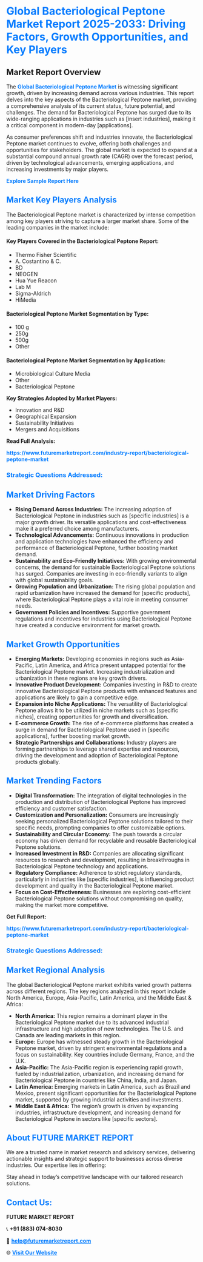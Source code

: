 <h1 style="color: #007BFF;">Global Bacteriological Peptone Market Report 2025-2033: Driving Factors, Growth Opportunities, and Key Players</h1>

<section id="overview">
<h2>Market Report Overview</h2>
<p>The <a href="https://www.futuremarketreport.com/industry-report/bacteriological-peptone-market" style="color: #007BFF; text-decoration: none;"><strong>Global Bacteriological Peptone Market</strong></a> is witnessing significant growth, driven by increasing demand across various industries. This report delves into the key aspects of the Bacteriological Peptone market, providing a comprehensive analysis of its current status, future potential, and challenges. The demand for Bacteriological Peptone has surged due to its wide-ranging applications in industries such as [insert industries], making it a critical component in modern-day [applications].</p>
<p>As consumer preferences shift and industries innovate, the Bacteriological Peptone market continues to evolve, offering both challenges and opportunities for stakeholders. The global market is expected to expand at a substantial compound annual growth rate (CAGR) over the forecast period, driven by technological advancements, emerging applications, and increasing investments by major players.</p>
</section>

<section id="overview">
<p><a href="https://www.futuremarketreport.com/request-sample/reportId=120704" style="color: #007BFF; text-decoration: none;"><strong>Explore Sample Report Here</strong></a></p>
</section>

<section id="key-players">
<h2 style="color: #007BFF;">Market Key Players Analysis</h2>
<p>The Bacteriological Peptone market is characterized by intense competition among key players striving to capture a larger market share. Some of the leading companies in the market include:</p>
<h4>Key Players Covered in the Bacteriological Peptone Report:</h4>
<ul><li>Thermo Fisher Scientific</li><li>A. Costantino &amp; C.</li><li>BD</li><li>NEOGEN</li><li>Hua Yue Reacon</li><li>Lab M</li><li>Sigma-Aldrich</li><li>HiMedia</li></ul>
<h4>Bacteriological Peptone Market Segmentation by Type:</h4>
<ul><li>100 g</li><li>250g</li><li>500g</li><li>Other</li></ul>

<h4>Bacteriological Peptone Market Segmentation by Application:</h4>
<ul><li>Microbiological Culture Media</li><li>Other</li><li>Bacteriological Peptone</li></ul>
<p><strong>Key Strategies Adopted by Market Players:</strong></p>
<ul>
<li>Innovation and R&D</li>
<li>Geographical Expansion</li>
<li>Sustainability Initiatives</li>
<li>Mergers and Acquisitions</li>
</ul>
</section>

<section>
<p><strong>Read Full Analysis: </strong></p><a href="https://www.futuremarketreport.com/industry-report/bacteriological-peptone-market" style="color: #007BFF; text-decoration: none;"><strong>https://www.futuremarketreport.com/industry-report/bacteriological-peptone-market</strong></a>
<h3 style="color: #007BFF;">Strategic Questions Addressed:</h3>
</section>

<section id="driving-factors">
<h2 style="color: #007BFF;">Market Driving Factors</h2>
<ul>
<li><strong>Rising Demand Across Industries:</strong> The increasing adoption of Bacteriological Peptone in industries such as [specific industries] is a major growth driver. Its versatile applications and cost-effectiveness make it a preferred choice among manufacturers.</li>
<li><strong>Technological Advancements:</strong> Continuous innovations in production and application technologies have enhanced the efficiency and performance of Bacteriological Peptone, further boosting market demand.</li>
<li><strong>Sustainability and Eco-Friendly Initiatives:</strong> With growing environmental concerns, the demand for sustainable Bacteriological Peptone solutions has surged. Companies are investing in eco-friendly variants to align with global sustainability goals.</li>
<li><strong>Growing Population and Urbanization:</strong> The rising global population and rapid urbanization have increased the demand for [specific products], where Bacteriological Peptone plays a vital role in meeting consumer needs.</li>
<li><strong>Government Policies and Incentives:</strong> Supportive government regulations and incentives for industries using Bacteriological Peptone have created a conducive environment for market growth.</li>
</ul>
</section>

<section id="growth-opportunities">
<h2 style="color: #007BFF;">Market Growth Opportunities</h2>
<ul>
<li><strong>Emerging Markets:</strong> Developing economies in regions such as Asia-Pacific, Latin America, and Africa present untapped potential for the Bacteriological Peptone market. Increasing industrialization and urbanization in these regions are key growth drivers.</li>
<li><strong>Innovative Product Development:</strong> Companies investing in R&D to create innovative Bacteriological Peptone products with enhanced features and applications are likely to gain a competitive edge.</li>
<li><strong>Expansion into Niche Applications:</strong> The versatility of Bacteriological Peptone allows it to be utilized in niche markets such as [specific niches], creating opportunities for growth and diversification.</li>
<li><strong>E-commerce Growth:</strong> The rise of e-commerce platforms has created a surge in demand for Bacteriological Peptone used in [specific applications], further boosting market growth.</li>
<li><strong>Strategic Partnerships and Collaborations:</strong> Industry players are forming partnerships to leverage shared expertise and resources, driving the development and adoption of Bacteriological Peptone products globally.</li>
</ul>
</section>

<section id="trending-factors">
<h2 style="color: #007BFF;">Market Trending Factors</h2>
<ul>
<li><strong>Digital Transformation:</strong> The integration of digital technologies in the production and distribution of Bacteriological Peptone has improved efficiency and customer satisfaction.</li>
<li><strong>Customization and Personalization:</strong> Consumers are increasingly seeking personalized Bacteriological Peptone solutions tailored to their specific needs, prompting companies to offer customizable options.</li>
<li><strong>Sustainability and Circular Economy:</strong> The push towards a circular economy has driven demand for recyclable and reusable Bacteriological Peptone solutions.</li>
<li><strong>Increased Investment in R&D:</strong> Companies are allocating significant resources to research and development, resulting in breakthroughs in Bacteriological Peptone technology and applications.</li>
<li><strong>Regulatory Compliance:</strong> Adherence to strict regulatory standards, particularly in industries like [specific industries], is influencing product development and quality in the Bacteriological Peptone market.</li>
<li><strong>Focus on Cost-Effectiveness:</strong> Businesses are exploring cost-efficient Bacteriological Peptone solutions without compromising on quality, making the market more competitive.</li>
</ul>
</section>

<section>
<p><strong>Get Full Report: </strong></p><a href="https://www.futuremarketreport.com/industry-report/bacteriological-peptone-market" style="color: #007BFF; text-decoration: none;"><strong>https://www.futuremarketreport.com/industry-report/bacteriological-peptone-market</strong></a>
<h3 style="color: #007BFF;">Strategic Questions Addressed:</h3>
</section>


<section id="regional-analysis">
<h2 style="color: #007BFF;">Market Regional Analysis</h2>
<p>The global Bacteriological Peptone market exhibits varied growth patterns across different regions. The key regions analyzed in this report include North America, Europe, Asia-Pacific, Latin America, and the Middle East & Africa:</p>
<ul>
<li><strong>North America:</strong> This region remains a dominant player in the Bacteriological Peptone market due to its advanced industrial infrastructure and high adoption of new technologies. The U.S. and Canada are leading markets in this region.</li>
<li><strong>Europe:</strong> Europe has witnessed steady growth in the Bacteriological Peptone market, driven by stringent environmental regulations and a focus on sustainability. Key countries include Germany, France, and the U.K.</li>
<li><strong>Asia-Pacific:</strong> The Asia-Pacific region is experiencing rapid growth, fueled by industrialization, urbanization, and increasing demand for Bacteriological Peptone in countries like China, India, and Japan.</li>
<li><strong>Latin America:</strong> Emerging markets in Latin America, such as Brazil and Mexico, present significant opportunities for the Bacteriological Peptone market, supported by growing industrial activities and investments.</li>
<li><strong>Middle East & Africa:</strong> The region’s growth is driven by expanding industries, infrastructure development, and increasing demand for Bacteriological Peptone in sectors like [specific sectors].</li>
</ul>
</section>

<footer>
<h2 style="color: #007BFF;">About FUTURE MARKET REPORT</h2>
<p>We are a trusted name in market research and advisory services, delivering actionable insights and strategic support to businesses across diverse industries. Our expertise lies in offering:</p>

<p>Stay ahead in today’s competitive landscape with our tailored research solutions.</p>

<h2 style="color: #007BFF;">Contact Us:</h2>
<p><strong>FUTURE MARKET REPORT</strong></p>
<p>📞 <strong>+91 (883) 074-8030</strong></p>
<p>📧 <strong><a href="mailto:help@futuremarketreport.com" style="color: #007BFF;">help@futuremarketreport.com</a></strong></p>
<p>🌐 <strong><a href="https://www.futuremarketreport.com/" style="color: #007BFF;">Visit Our Website</a></strong></p>
</footer>